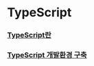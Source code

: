 # TypeScript

### [TypeScript란](https://github.com/jungks9351/Front-End-Dev/blob/main/TypeScript/TypeScript%EB%9E%80.md)

### [TypeScript 개발환경 구축](https://github.com/jungks9351/Front-End-Dev/blob/main/TypeScript/TypeScript%20%EA%B0%9C%EB%B0%9C%20%ED%99%98%EA%B2%BD%20%EA%B5%AC%EC%B6%95.md)
